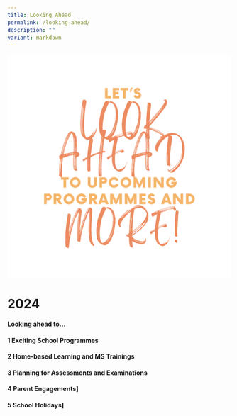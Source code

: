 ```yaml
---
title: Looking Ahead
permalink: /looking-ahead/
description: ""
variant: markdown
---
```

![](/images/LOOKING%20pngs/looking_ahead.png)

# **2024**
#### Looking ahead to…&nbsp;
####  1   Exciting School Programmes  <br>
####  2   Home-based Learning and MS Trainings <br>
####  3  Planning for Assessments and Examinations<br>
####  4  Parent Engagements]<br>
####  5  School Holidays]